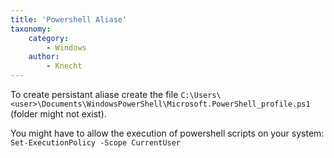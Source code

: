 ```yaml
---
title: 'Powershell Aliase'
taxonomy:
    category:
        - Windows
    author:
        - Knecht
---
```


To create persistant aliase create the file `C:\Users\<user>\Documents\WindowsPowerShell\Microsoft.PowerShell_profile.ps1` (folder might not exist).

You might have to allow the execution of powershell scripts on your system: `Set-ExecutionPolicy -Scope CurrentUser`
